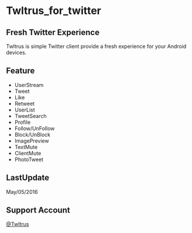 # Twltrus_for_twitter
## Fresh Twitter Experience
Twltrus is simple Twitter client provide a fresh experience for your Android devices.

## Feature
- UserStream
- Tweet
- Like
- Retweet
- UserList
- TweetSearch
- Profile
- Follow/UnFollow
- Block/UnBlock
- ImagePreview
- TextMute
- ClientMute
- PhotoTweet

## LastUpdate
May/05/2016

## Support Account
[@Twltrus](https://twitter.com/Twltrus)
